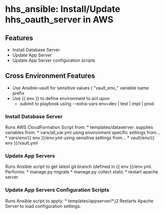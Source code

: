 # hhs_ansible: Install/Update hhs_oauth_server in AWS
## Features
*  Install Database Server 
* Update App Server
* Update App Server configuration scripts

## Cross Environment Features
* Use Ansible-vault for sensitive values ( "vault_env_" variable name prefix
* Use {{ env }} to define environment to act upon
	* submit to playbook using --extra-vars env=dev | test | impl | prod

### Install Database Server
Runs AWS CloudFormation Script from:
	 * templates/dataserver.
supplies variables from:
	* vars/all_var.yml using environment specific settings from...
	* vars/env/{{ env }}/env.yml using sensitive settings from...
	* vault/env/{{ env }}/vault.yml

### Update App Servers
Runs Ansible script to get latest git branch (defined in {{ env }}/env.yml.
Performs: 
	* manage.py migrate
	* manage.py collect static
	* restart apache server

### Update App Servers Configuration Scripts
Runs Ansible script to apply:
	* templates/appserver/*.j2
Restarts Apache Server to load configuration settings.

	